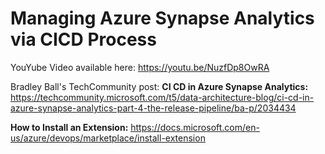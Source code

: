 # Managing Azure Synapse Analytics via CICD Process




YouYube Video available here: https://youtu.be/NuzfDp8OwRA




Bradley Ball's TechCommunity post:
**CI CD in Azure Synapse Analytics:** 
https://techcommunity.microsoft.com/t5/data-architecture-blog/ci-cd-in-azure-synapse-analytics-part-4-the-release-pipeline/ba-p/2034434


**How to Install an Extension:** 
https://docs.microsoft.com/en-us/azure/devops/marketplace/install-extension



